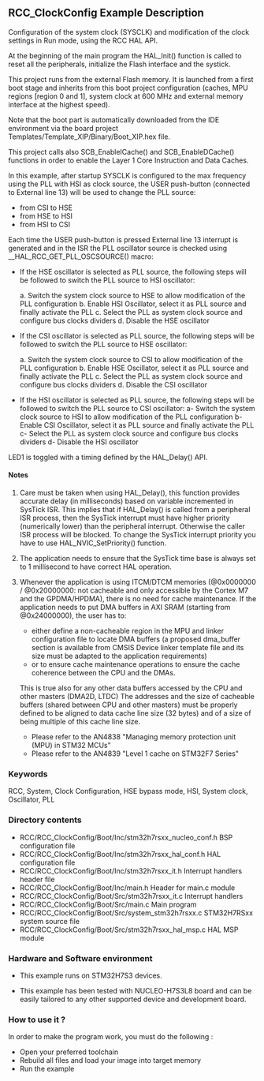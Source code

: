 ## <b>RCC_ClockConfig Example Description</b>

Configuration of the system clock (SYSCLK) and modification of the clock settings in Run mode, using the RCC HAL API.

At the beginning of the main program the HAL_Init() function is called to reset 
all the peripherals, initialize the Flash interface and the systick.

This project runs from the external Flash memory. It is launched from a first boot stage and inherits from this boot project
configuration (caches, MPU regions [region 0 and 1], system clock at 600 MHz and external memory interface at the highest speed).

Note that the boot part is automatically downloaded from the IDE environment via the board project Templates/Template_XIP/Binary/Boot_XIP.hex file.

This project calls also SCB_EnableICache() and SCB_EnableDCache() functions in order to enable
the Layer 1 Core Instruction and Data Caches.

In this example, after startup SYSCLK is configured to the max frequency using the PLL with
HSI as clock source, the USER push-button (connected to External line 13) will be
used to change the PLL source:

- from CSI to HSE
- from HSE to HSI
- from HSI to CSI

Each time the USER push-button is pressed External line 13 interrupt is generated and in the ISR
the PLL oscillator source is checked using __HAL_RCC_GET_PLL_OSCSOURCE() macro:

- If the HSE oscillator is selected as PLL source, the following steps will be followed to switch 
   the PLL source to HSI oscillator:

     a. Switch the system clock source to HSE to allow modification of the PLL configuration
     b. Enable HSI Oscillator, select it as PLL source and finally activate the PLL
     c. Select the PLL as system clock source and configure bus clocks dividers
     d. Disable the HSE oscillator 

- If the CSI oscillator is selected as PLL source, the following steps will be followed to switch 
   the PLL source to HSE oscillator:

     a. Switch the system clock source to CSI to allow modification of the PLL configuration
     b. Enable HSE Oscillator, select it as PLL source and finally activate the PLL
     c. Select the PLL as system clock source and configure bus clocks dividers
     d. Disable the CSI oscillator

- If the HSI oscillator is selected as PLL source, the following steps will be followed to switch 
   the PLL source to CSI oscillator:
     a- Switch the system clock source to HSI to allow modification of the PLL configuration
     b- Enable CSI Oscillator, select it as PLL source and finally activate the PLL
     c- Select the PLL as system clock source and configure bus clocks dividers
     d- Disable the HSI oscillator

LED1 is toggled with a timing defined by the HAL_Delay() API.

#### <b>Notes</b>

 1. Care must be taken when using HAL_Delay(), this function provides accurate delay (in milliseconds)
    based on variable incremented in SysTick ISR. This implies that if HAL_Delay() is called from
    a peripheral ISR process, then the SysTick interrupt must have higher priority (numerically lower)
    than the peripheral interrupt. Otherwise the caller ISR process will be blocked.
    To change the SysTick interrupt priority you have to use HAL_NVIC_SetPriority() function.

 2. The application needs to ensure that the SysTick time base is always set to 1 millisecond
    to have correct HAL operation.

 3. Whenever the application is using ITCM/DTCM memories (@0x0000000 / @0x20000000: not cacheable and only accessible
    by the Cortex M7 and the GPDMA/HPDMA), there is no need for cache maintenance.
    If the application needs to put DMA buffers in AXI SRAM (starting from @0x24000000), the user has to:
    - either define a non-cacheable region in the MPU and linker configuration file to locate DMA buffers
      (a proposed dma_buffer section is available from CMSIS Device linker template file and its size must
      be adapted to the application requirements)
    - or to ensure cache maintenance operations to ensure the cache coherence between the CPU and the DMAs.

	This is true also for any other data buffers accessed by the CPU and other masters (DMA2D, LTDC)
    The addresses and the size of cacheable buffers (shared between CPU and other masters)
    must be properly defined to be aligned to data cache line size (32 bytes) and of a size of being multiple
    of this cache line size.
    - Please refer to the AN4838 "Managing memory protection unit (MPU) in STM32 MCUs"
    - Please refer to the AN4839 "Level 1 cache on STM32F7 Series"	

### <b>Keywords</b>
RCC, System, Clock Configuration, HSE bypass mode, HSI, System clock, Oscillator, PLL
### <b>Directory contents</b>

  - RCC/RCC_ClockConfig/Boot/Inc/stm32h7rsxx_nucleo_conf.h     BSP configuration file
  - RCC/RCC_ClockConfig/Boot/Inc/stm32h7rsxx_hal_conf.h        HAL configuration file
  - RCC/RCC_ClockConfig/Boot/Inc/stm32h7rsxx_it.h              Interrupt handlers header file
  - RCC/RCC_ClockConfig/Boot/Inc/main.h                        Header for main.c module
  - RCC/RCC_ClockConfig/Boot/Src/stm32h7rsxx_it.c              Interrupt handlers
  - RCC/RCC_ClockConfig/Boot/Src/main.c                        Main program
  - RCC/RCC_ClockConfig/Boot/Src/system_stm32h7rsxx.c          STM32H7RSxx system source file
  - RCC/RCC_ClockConfig/Boot/Src/stm32h7rsxx_hal_msp.c         HAL MSP module

### <b>Hardware and Software environment</b>

  - This example runs on STM32H7S3 devices.

  - This example has been tested with NUCLEO-H7S3L8
    board and can be easily tailored to any other supported device
    and development board.

### <b>How to use it ?</b>

In order to make the program work, you must do the following :

 - Open your preferred toolchain
 - Rebuild all files and load your image into target memory
 - Run the example
